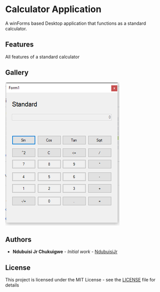 # Calculator Application
A winForms based Desktop application that functions as a standard calculator.

## Features
All features of a standard calculator

## Gallery

<p>
  <img src="https://github.com/NdubuisiJr/winForms-calculator/blob/master/ProjectFiles/CalculatorInterface.PNG" />
<p/>

## Authors

* **Ndubuisi Jr Chukuigwe** - *Initial work* - [NdubuisiJr](https://github.com/NdubuisiJr)

## License

This project is licensed under the MIT License - see the [LICENSE](https://github.com/NdubuisiJr/winForms-calculator/blob/master/LICENSE) file for details


